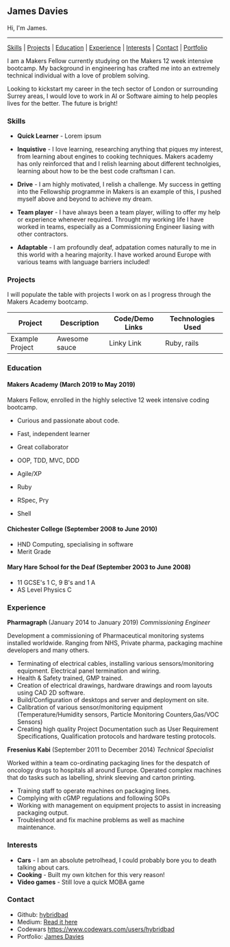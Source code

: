 ## James Davies

Hi, I'm James.

***
[Skills](#skills) | [Projects](#projects) | [Education](#education) | [Experience](#experience) | [Interests](#interests) | [Contact](#contact) |
[Portfolio](https://hybridbad.github.io)

I am a Makers Fellow currently studying on the Makers 12 week intensive bootcamp. My background in engineering has crafted me into an extremely technical individual with a love of problem solving.

Looking to kickstart my career in the tech sector of London or surrounding Surrey areas, I would love to work in AI or Software aiming to help peoples lives for the better. The future is bright!

### <a name="skills">Skills</a>

- **Quick Learner** - Lorem ipsum

- **Inquistive** - I love learning, researching anything that piques my interest, from learning about engines to cooking techniques. Makers academy has only reinforced that and I relish learning about different technolgies, learning about how to be the best code craftsman I can.

- **Drive** - I am highly motivated, I relish a challenge. My success in getting into the Fellowship programme in Makers is an example of this, I pushed myself above and beyond to achieve my dream. 

- **Team player** - I have always been a team player, willing to offer my help or experience whenever required. Throught my working life I have worked in teams, especially as a Commissioning Engineer liasing with other contractors.

- **Adaptable** - I am profoundly deaf, adpatation comes naturally to me in this world with a hearing majority. I have worked around Europe with various teams with language barriers included!

### <a name="projects">Projects</a>

I will populate the table with projects I work on as I progress through the Makers Academy bootcamp.

Project | Description | Code/Demo Links | Technologies Used
--- | --- | --- | --- 
Example Project| Awesome sauce| Linky Link | Ruby, rails

### <a name="education">Education</a>

#### Makers Academy (March 2019 to May 2019)

Makers Fellow, enrolled in the highly selective 12 week intensive coding bootcamp.

- Curious and passionate about code. 
- Fast, independent learner
- Great collaborator

- OOP, TDD, MVC, DDD
- Agile/XP
- Ruby
- RSpec, Pry
- Shell

#### Chichester College (September 2008 to June 2010)

- HND Computing, specialising in software
- Merit Grade

#### Mary Hare School for the Deaf (September 2003 to June 2008)

- 11 GCSE's 1 C, 9 B's and 1 A
- AS Level Physics C

### <a name="experience">Experience</a>

**Pharmagraph** (January 2014 to January 2019)
*Commissioning Engineer*

Development a commissioning of Pharmaceutical monitoring systems installed worldwide. Ranging from NHS, Private pharma, packaging machine developers and many others.
- Terminating of electrical cables, installing various sensors/monitoring equipment. Electrical panel termination and wiring.
- Health & Safety trained, GMP trained.
- Creation of electrical drawings, hardware drawings and room layouts using CAD 2D software.
- Build/Configuration of desktops and server and deployment on site.
- Calibration of various sensor/monitoring equipment (Temperature/Humidity sensors, Particle Monitoring Counters,Gas/VOC Sensors)
- Creating high quality Project Documentation such as User Requirement Specifications, Qualification protocols and hardware testing protocols.

**Fresenius Kabi** (September 2011 to December 2014)
*Technical Specialist*

Worked within a team co-ordinating packaging lines for the despatch of oncology drugs to hospitals all around Europe. Operated complex machines that do tasks such as labelling, shrink sleeving and carton printing. 
- Training staff to operate machines on packaging lines.
- Complying with cGMP regulations and following SOPs
- Working with management on equipment projects to assist in increasing packaging output.
- Troubleshoot and fix machine problems as well as machine maintenance.

### <a name="interests">Interests</a>

- **Cars** - I am an absolute petrolhead, I could probably bore you to death talking about cars.
- **Cooking** - Built my own kitchen for this very reason!
- **Video games** - Still love a quick MOBA game

### <a name="contact">Contact</a>
- Github: [hybridbad](http://github.com/hybridbad)
- Medium: [Read it here](https://medium.com/@hybridbad90)
- Codewars https://www.codewars.com/users/hybridbad
- Portfolio: [James Davies](https://hybridbad.github.io)
